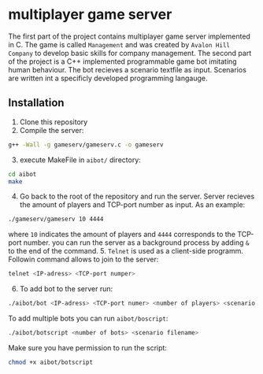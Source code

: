 # multiplayer game server
The first part of the project contains multiplayer game server implemented in C. The game is called ``Management`` and was created by ``Avalon Hill Company`` to develop basic skills for company management.
The second part of the project is a С++ implemented programmable game bot imitating human behaviour. The bot recieves a scenario textfile as input. Scenarios are written int a specificly developed programming langauge.

## Installation

1. Clone this repository
2. Compile the server:
```zsh
g++ -Wall -g gameserv/gameserv.c -o gameserv
```
3. execute MakeFile in ``aibot/`` directory:
```zsh
cd aibot
make
```
4. Go back to the root of the repository and run the server. Server recieves the amount of players and TCP-port number as input. As an example:
```zsh
./gameserv/gameserv 10 4444
```
where ``10`` indicates the amount of players and ``4444`` corresponds to the TCP-port number.
you can run the server as a background process by adding ``&`` to the end of the command.
5. ``Telnet`` is used as a client-side programm. Followin command allows to join to the server:
```zsh
telnet <IP-adress> <TCP-port numper>
```
6. To add bot to the server run:
```zsh
./aibot/bot <IP-adress> <TCP-port numer> <number of players> <scenario filename>
```
To add multiple bots you can run ``aibot/boscript``:
```zsh
./aibot/botscript <number of bots> <scenario filename>
```
Make sure you have permission to run the script:
```zsh
chmod +x aibot/botscript
```

